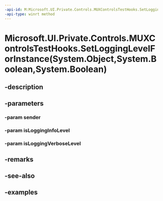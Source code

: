 ```yaml
---
-api-id: M:Microsoft.UI.Private.Controls.MUXControlsTestHooks.SetLoggingLevelForInstance(System.Object,System.Boolean,System.Boolean)
-api-type: winrt method
---
```


# Microsoft.UI.Private.Controls.MUXControlsTestHooks.SetLoggingLevelForInstance(System.Object,System.Boolean,System.Boolean)

<!--
public static void SetLoggingLevelForInstance (object sender, bool isLoggingInfoLevel, bool isLoggingVerboseLevel);
-->


## -description

## -parameters

### -param sender

### -param isLoggingInfoLevel

### -param isLoggingVerboseLevel

## -remarks

## -see-also

## -examples


